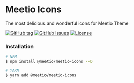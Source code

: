 # Meetio Icons

The most delicious and wonderful icons for Meetio Theme

[![GitHub tag](https://img.shields.io/github/release/meetio-theme/meetio-theme-icons.svg?style=for-the-badge)](https://github.com/meetio-theme/meetio-theme-icons/releases)
[![GitHub Issues](https://img.shields.io/github/issues/meetio-theme/meetio-theme-icons.svg?style=for-the-badge)](https://github.com/meetio-theme/meetio-theme-icons/issues)
[![License](https://img.shields.io/badge/license-MIT-blue.svg?style=for-the-badge)](https://github.com/meetio-theme/meetio-theme-icons/blob/master/LICENSE)

### Installation

```bash
# NPM
$ npm install @meetio/meetio-icons --D

# YARN
$ yarn add @meetio/meetio-icons
```
